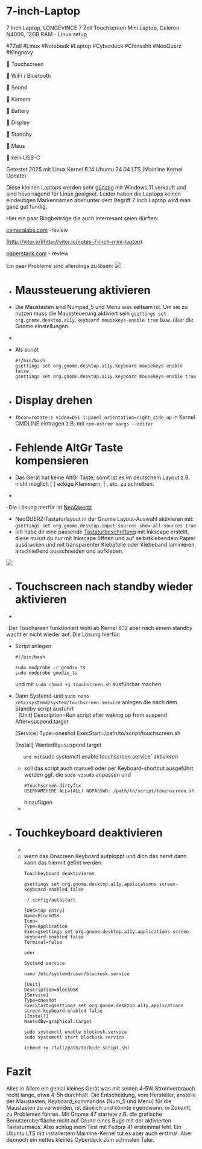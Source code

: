 # 7-inch-Laptop
7 Inch Laptop, LONGEVINCE 7 Zoll Touchscreen Mini Laptop, Celeron N4000, 12GB RAM - Linux setup

#7Zoll #Linux #Notebook #Laptop #Cyberdeck #Chinashit #NeoQuerz #Kingnovy

💚 Touchscreen

💚 WiFi / Bluetooth

💚 Sound

💚 Kamera

💚 Battery

💚 Display

💚 Standby

🔴 Maus

🔴 kein USB-C



Getestet 2025 mit Linux Kernel 6.14 Ubuntu 24.04 LTS (Mainline Kernel Update)

Diese kleinen Laptops werden sehr [günstig](https://de.aliexpress.com/w/wholesale-7-inch-laptop.html?spm=a2g0o.home.search.0) mit Windows 11 verkauft und sind hevorragend für Linux geeignet. 
Leider haben die Laptops keinen eindeutigen Markennamen aber unter dem Begriff 7 Inch Laptop wird man ganz gut fündig. 

Hier ein paar Blogbeiträge die auch interresant seien dürften: 

[cameralabs.com](https://www.cameralabs.com/kingnovy-7in-mini-laptop-review/) -review

[http://vitor.io](http://vitor.io/notes-7-inch-mini-laptop)

[paperstack.com](https://paperstack.com/palmtop/) - review


Ein paar Probleme sind allerdings zu lösen: 
![](7InchCyberdeck.jpg)


- # Maussteuerung aktivieren
- Die Maustasten sind Numpad_5 und Menu was seltsam ist. Um sie zu nutzen muss die Maussteuerung aktiviert sein `gsettings set org.gnome.desktop.a11y.keyboard mousekeys-enable true` bzw. über die Gnome einstellungen.
- 
- Als script
  ```
  #!/bin/bash
  gsettings set org.gnome.desktop.a11y.keyboard mousekeys-enable false
  gsettings set org.gnome.desktop.a11y.keyboard mousekeys-enable true
  ```
- # Display drehen
- `fbcon=rotate:1 video=DSI-1:panel_orientation=right_side_up`
  in Kernel CMDLINE eintragen z.B. mit `rpm-ostree kargs --editor`
  
- # Fehlende AltGr Taste kompensieren
- Das Gerät hat keine AltGr Taste, somit ist es im deutschem Layout z.B. nicht möglich [ ] eckige Klammern, | , etc. zu schreiben. 
-
-Die Lösung hierfür ist [NeoQwertz](https://neo-layout.org/Layouts/neoqwertz/)
- NeoQUERZ-Tastaturlayout in der Gnome Layout-Auswahl aktivieren mit: `gsettings set org.gnome.desktop.input-sources show-all-sources true`
- Ich habe dir eine passende [Tastaturbeschriftung](7inchKeyboardStickerNeoQUERZ.svg) mit Inkscape erstellt, diese musst du nur mit Inkscape öffnen und auf selbstklebendem Papier ausdrucken und mit transparenter Klebefolie oder Klebeband laminieren, anschließend ausschneiden und aufkleben.

![](Cyberdeck.jpg)
  
- # Touchscreen nach standby wieder aktivieren
-
-Der Touchsreen funktioniert wohl ab Kernel 6.12 aber nach einem standby wacht er nicht wieder auf. 
Die Lösung hierfür:

- Script anlegen
  ```
  #!/bin/bash
  
  sudo modprobe -r goodix_ts
  sudo modprobe goodix_ts
  
  ```
  und mit `sudo chmod +x touchscreen.sh` ausführbar  machen  
- Dann Systemd-unit `sudo nano /etc/systemd/system/touchscreen.service`
   anlegen die nach dem Standby script ausführt  
  `
  [Unit]
  Description=Run script after waking up from suspend
  After=suspend.target
  
  [Service]
  Type=oneshot
  ExecStart=/path/to/script/touchscreen.sh
  
  [Install]
  WantedBy=suspend.target
  
  
  
  
  `   
  und mit `sudo systemctl enable touchscreen.service` aktivieren  
	- soll das script auch manuell oder per Keyboard-shortcut ausgeführt werden ggf. die `sudo visudo` anpassen und 
	  ```
	  #Touchscreen-dirtyfix
	  USERNAMEHERE ALL=(ALL) NOPASSWD: /path/to/script/touchscreen.sh
	  
	  ```
	  hinzufügen  
	-
- # Touchkeyboard deaktivieren
	-
	- wenn das Onscreen Keyboard aufploppt und dich das nervt dann kann das hiermit gefixt werden:
	  ```
	  Touchkeyboard deaktivieren
	  
	  gsettings set org.gnome.desktop.a11y.applications screen-keyboard-enabled false
	  
	  ~/.config/autostart
	  
	  [Desktop Entry]
	  Name=BlockOSK
	  Icon=
	  Type=Application
	  Exec=gsettings set org.gnome.desktop.a11y.applications screen-keyboard-enabled false
	  Terminal=false
	  
	  oder 
	  
	  Systemd service
	  
	  nano /etc/systemd/user/blockosk.service
	  
	  [Unit]
	  Description=BlockOSK
	  [Service]
	  Type=oneshot
	  ExecStart=gsettings set org.gnome.desktop.a11y.applications screen-keyboard-enabled false
	  [Install]
	  WantedBy=graphical.target
	  
	  sudo systemctl enable blockosk.service
	  sudo systemctl start blockosk.service
	  
	  (chmod +x /full/path/to/hide-script.sh)
	  
	  ```
# Fazit
Alles in Allem ein genial kleines Gerät was mit seinen 4-5W Stromverbrauch recht lange, etwa 4-5h durchhält. Die Entscheidung, vom Hersteller, anstelle der Maustasten, Keyboard_kommandos (Num_5 und Menu) für die Maustasten zu verwenden, ist dämlich und könnte irgendwann, in Zukunft, zu Problemen führen. Mit Gnome 47 startete z.B. die grafische Benutzeroberfläche nicht auf Grund eines Bugs mit der aktivierten Tastaturmaus. Also schlug mein Test mit Fedora 41 ersteinmal fehl. Ein Ubuntu LTS mit instaliertem Mainline-Kernel tut es aber auch erstmal. 
Aber dennoch ein nettes kleines Cyberdeck zum schmalen Taler. 
